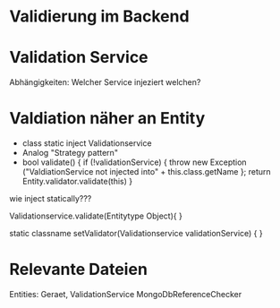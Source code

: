 Validierung im Backend
======================

# Validation Service
Abhängigkeiten: Welcher Service injeziert welchen?


# Valdiation näher an Entity

- class static inject Validationservice
- Analog "Strategy pattern"
- bool validate() {
	if (!validationService) {
	throw new Exception ("ValdiationService not injected into" + this.class.getName };
	return Entity.validator.validate(this)
}

wie inject statically???

Validationservice.validate(Entitytype Object){
}

static classname setValidator(Validationservice validationService) {
} 

# Relevante Dateien
Entities: Geraet, 
ValidationService
MongoDbReferenceChecker